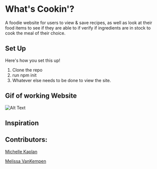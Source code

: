 # What's Cookin'?

A foodie website for users to view & save recipes, as well as look at their food items to see if they are able to if verify if ingredients are in stock to cook the meal of their choice.

## Set Up

Here's how you set this up!

1. Clone the repo
2. run npm init
3. Whatever else needs to be done to view the site.

## Gif of working Website

![Alt Text](https://media.giphy.com/media/RJazyjyRDa7MQZIHiS/giphy.gif)


## Inspiration

## Contributors:

[Michelle Kaplan](https://github.com/MichelleKaplan7)

[Melissa VanKempen](https://github.com/Melizzo)
